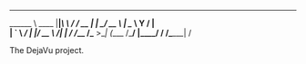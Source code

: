 ________              __     ____   ____
\______ \   ____     |__|____\   \ /   /_ __
 |    |  \_/ __ \    |  \__  \\   Y   /  |  \
 |    `   \  ___/    |  |/ __ \\     /|  |  /
/_______  /\___  >\__|  (____  /\___/ |____/
        \/     \/\______|    \/

The DejaVu project.